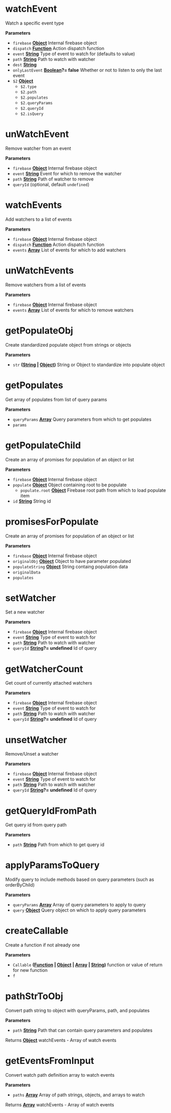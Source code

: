 <!-- Generated by documentation.js. Update this documentation by updating the source code. -->

# watchEvent

Watch a specific event type

**Parameters**

-   `firebase` **[Object](https://developer.mozilla.org/en-US/docs/Web/JavaScript/Reference/Global_Objects/Object)** Internal firebase object
-   `dispatch` **[Function](https://developer.mozilla.org/en-US/docs/Web/JavaScript/Reference/Statements/function)** Action dispatch function
-   `event` **[String](https://developer.mozilla.org/en-US/docs/Web/JavaScript/Reference/Global_Objects/String)** Type of event to watch for (defaults to value)
-   `path` **[String](https://developer.mozilla.org/en-US/docs/Web/JavaScript/Reference/Global_Objects/String)** Path to watch with watcher
-   `dest` **[String](https://developer.mozilla.org/en-US/docs/Web/JavaScript/Reference/Global_Objects/String)** 
-   `onlyLastEvent` **[Boolean](https://developer.mozilla.org/en-US/docs/Web/JavaScript/Reference/Global_Objects/Boolean)?= false** Whether or not to listen to only the last event
-   `$2` **[Object](https://developer.mozilla.org/en-US/docs/Web/JavaScript/Reference/Global_Objects/Object)** 
    -   `$2.type`  
    -   `$2.path`  
    -   `$2.populates`  
    -   `$2.queryParams`  
    -   `$2.queryId`  
    -   `$2.isQuery`  

# unWatchEvent

Remove watcher from an event

**Parameters**

-   `firebase` **[Object](https://developer.mozilla.org/en-US/docs/Web/JavaScript/Reference/Global_Objects/Object)** Internal firebase object
-   `event` **[String](https://developer.mozilla.org/en-US/docs/Web/JavaScript/Reference/Global_Objects/String)** Event for which to remove the watcher
-   `path` **[String](https://developer.mozilla.org/en-US/docs/Web/JavaScript/Reference/Global_Objects/String)** Path of watcher to remove
-   `queryId`   (optional, default `undefined`)

# watchEvents

Add watchers to a list of events

**Parameters**

-   `firebase` **[Object](https://developer.mozilla.org/en-US/docs/Web/JavaScript/Reference/Global_Objects/Object)** Internal firebase object
-   `dispatch` **[Function](https://developer.mozilla.org/en-US/docs/Web/JavaScript/Reference/Statements/function)** Action dispatch function
-   `events` **[Array](https://developer.mozilla.org/en-US/docs/Web/JavaScript/Reference/Global_Objects/Array)** List of events for which to add watchers

# unWatchEvents

Remove watchers from a list of events

**Parameters**

-   `firebase` **[Object](https://developer.mozilla.org/en-US/docs/Web/JavaScript/Reference/Global_Objects/Object)** Internal firebase object
-   `events` **[Array](https://developer.mozilla.org/en-US/docs/Web/JavaScript/Reference/Global_Objects/Array)** List of events for which to remove watchers

# getPopulateObj

Create standardized populate object from strings or objects

**Parameters**

-   `str` **([String](https://developer.mozilla.org/en-US/docs/Web/JavaScript/Reference/Global_Objects/String) \| [Object](https://developer.mozilla.org/en-US/docs/Web/JavaScript/Reference/Global_Objects/Object))** String or Object to standardize into populate object

# getPopulates

Get array of populates from list of query params

**Parameters**

-   `queryParams` **[Array](https://developer.mozilla.org/en-US/docs/Web/JavaScript/Reference/Global_Objects/Array)** Query parameters from which to get populates
-   `params`  

# getPopulateChild

Create an array of promises for population of an object or list

**Parameters**

-   `firebase` **[Object](https://developer.mozilla.org/en-US/docs/Web/JavaScript/Reference/Global_Objects/Object)** Internal firebase object
-   `populate` **[Object](https://developer.mozilla.org/en-US/docs/Web/JavaScript/Reference/Global_Objects/Object)** Object containing root to be populate
    -   `populate.root` **[Object](https://developer.mozilla.org/en-US/docs/Web/JavaScript/Reference/Global_Objects/Object)** Firebase root path from which to load populate item
-   `id` **[String](https://developer.mozilla.org/en-US/docs/Web/JavaScript/Reference/Global_Objects/String)** String id

# promisesForPopulate

Create an array of promises for population of an object or list

**Parameters**

-   `firebase` **[Object](https://developer.mozilla.org/en-US/docs/Web/JavaScript/Reference/Global_Objects/Object)** Internal firebase object
-   `originalObj` **[Object](https://developer.mozilla.org/en-US/docs/Web/JavaScript/Reference/Global_Objects/Object)** Object to have parameter populated
-   `populateString` **[Object](https://developer.mozilla.org/en-US/docs/Web/JavaScript/Reference/Global_Objects/Object)** String containg population data
-   `originalData`  
-   `populates`  

# setWatcher

Set a new watcher

**Parameters**

-   `firebase` **[Object](https://developer.mozilla.org/en-US/docs/Web/JavaScript/Reference/Global_Objects/Object)** Internal firebase object
-   `event` **[String](https://developer.mozilla.org/en-US/docs/Web/JavaScript/Reference/Global_Objects/String)** Type of event to watch for
-   `path` **[String](https://developer.mozilla.org/en-US/docs/Web/JavaScript/Reference/Global_Objects/String)** Path to watch with watcher
-   `queryId` **[String](https://developer.mozilla.org/en-US/docs/Web/JavaScript/Reference/Global_Objects/String)?= undefined** Id of query

# getWatcherCount

Get count of currently attached watchers

**Parameters**

-   `firebase` **[Object](https://developer.mozilla.org/en-US/docs/Web/JavaScript/Reference/Global_Objects/Object)** Internal firebase object
-   `event` **[String](https://developer.mozilla.org/en-US/docs/Web/JavaScript/Reference/Global_Objects/String)** Type of event to watch for
-   `path` **[String](https://developer.mozilla.org/en-US/docs/Web/JavaScript/Reference/Global_Objects/String)** Path to watch with watcher
-   `queryId` **[String](https://developer.mozilla.org/en-US/docs/Web/JavaScript/Reference/Global_Objects/String)?= undefined** Id of query

# unsetWatcher

Remove/Unset a watcher

**Parameters**

-   `firebase` **[Object](https://developer.mozilla.org/en-US/docs/Web/JavaScript/Reference/Global_Objects/Object)** Internal firebase object
-   `event` **[String](https://developer.mozilla.org/en-US/docs/Web/JavaScript/Reference/Global_Objects/String)** Type of event to watch for
-   `path` **[String](https://developer.mozilla.org/en-US/docs/Web/JavaScript/Reference/Global_Objects/String)** Path to watch with watcher
-   `queryId` **[String](https://developer.mozilla.org/en-US/docs/Web/JavaScript/Reference/Global_Objects/String)?= undefined** Id of query

# getQueryIdFromPath

Get query id from query path

**Parameters**

-   `path` **[String](https://developer.mozilla.org/en-US/docs/Web/JavaScript/Reference/Global_Objects/String)** Path from which to get query id

# applyParamsToQuery

Modify query to include methods based on query parameters (such as orderByChild)

**Parameters**

-   `queryParams` **[Array](https://developer.mozilla.org/en-US/docs/Web/JavaScript/Reference/Global_Objects/Array)** Array of query parameters to apply to query
-   `query` **[Object](https://developer.mozilla.org/en-US/docs/Web/JavaScript/Reference/Global_Objects/Object)** Query object on which to apply query parameters

# createCallable

Create a function if not already one

**Parameters**

-   `Callable` **([Function](https://developer.mozilla.org/en-US/docs/Web/JavaScript/Reference/Statements/function) \| [Object](https://developer.mozilla.org/en-US/docs/Web/JavaScript/Reference/Global_Objects/Object) \| [Array](https://developer.mozilla.org/en-US/docs/Web/JavaScript/Reference/Global_Objects/Array) \| [String](https://developer.mozilla.org/en-US/docs/Web/JavaScript/Reference/Global_Objects/String))** function or value of return for new function
-   `f`  

# pathStrToObj

Convert path string to object with queryParams, path, and populates

**Parameters**

-   `path` **[String](https://developer.mozilla.org/en-US/docs/Web/JavaScript/Reference/Global_Objects/String)** Path that can contain query parameters and populates

Returns **[Object](https://developer.mozilla.org/en-US/docs/Web/JavaScript/Reference/Global_Objects/Object)** watchEvents - Array of watch events

# getEventsFromInput

Convert watch path definition array to watch events

**Parameters**

-   `paths` **[Array](https://developer.mozilla.org/en-US/docs/Web/JavaScript/Reference/Global_Objects/Array)** Array of path strings, objects, and arrays to watch

Returns **[Array](https://developer.mozilla.org/en-US/docs/Web/JavaScript/Reference/Global_Objects/Array)** watchEvents - Array of watch events
